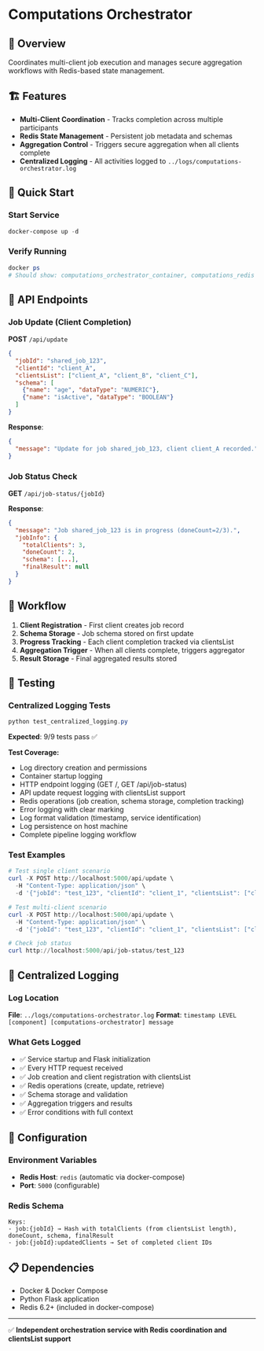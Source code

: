 # Computations Orchestrator

## 🎯 Overview
Coordinates multi-client job execution and manages secure aggregation workflows with Redis-based state management.

## 🏗️ Features
- **Multi-Client Coordination** - Tracks completion across multiple participants
- **Redis State Management** - Persistent job metadata and schemas
- **Aggregation Control** - Triggers secure aggregation when all clients complete
- **Centralized Logging** - All activities logged to `../logs/computations-orchestrator.log`

## 🚀 Quick Start

### Start Service
```powershell
docker-compose up -d
```

### Verify Running
```powershell
docker ps
# Should show: computations_orchestrator_container, computations_redis
```

## 🔌 API Endpoints

### Job Update (Client Completion)
**POST** `/api/update`
```json
{
  "jobId": "shared_job_123",
  "clientId": "client_A",
  "clientsList": ["client_A", "client_B", "client_C"],
  "schema": [
    {"name": "age", "dataType": "NUMERIC"},
    {"name": "isActive", "dataType": "BOOLEAN"}
  ]
}
```

**Response**:
```json
{
  "message": "Update for job shared_job_123, client client_A recorded."
}
```

### Job Status Check
**GET** `/api/job-status/{jobId}`

**Response**:
```json
{
  "message": "Job shared_job_123 is in progress (doneCount=2/3).",
  "jobInfo": {
    "totalClients": 3,
    "doneCount": 2,
    "schema": [...],
    "finalResult": null
  }
}
```

## 🔄 Workflow
1. **Client Registration** - First client creates job record
2. **Schema Storage** - Job schema stored on first update
3. **Progress Tracking** - Each client completion tracked via clientsList
4. **Aggregation Trigger** - When all clients complete, triggers aggregator
5. **Result Storage** - Final aggregated results stored

## 🧪 Testing

### Centralized Logging Tests
```powershell
python test_centralized_logging.py
```
**Expected**: 9/9 tests pass ✅

**Test Coverage:**
- Log directory creation and permissions
- Container startup logging
- HTTP endpoint logging (GET /, GET /api/job-status)
- API update request logging with clientsList support
- Redis operations (job creation, schema storage, completion tracking)
- Error logging with clear marking
- Log format validation (timestamp, service identification)
- Log persistence on host machine
- Complete pipeline logging workflow

### Test Examples
```powershell
# Test single client scenario
curl -X POST http://localhost:5000/api/update \
  -H "Content-Type: application/json" \
  -d '{"jobId": "test_123", "clientId": "client_1", "clientsList": ["client_1"]}'

# Test multi-client scenario
curl -X POST http://localhost:5000/api/update \
  -H "Content-Type: application/json" \
  -d '{"jobId": "test_123", "clientId": "client_1", "clientsList": ["client_1", "client_2", "client_3"]}'

# Check job status
curl http://localhost:5000/api/job-status/test_123
```

## 📄 Centralized Logging

### Log Location
**File**: `../logs/computations-orchestrator.log`
**Format**: `timestamp LEVEL [component] [computations-orchestrator] message`

### What Gets Logged
- ✅ Service startup and Flask initialization
- ✅ Every HTTP request received
- ✅ Job creation and client registration with clientsList
- ✅ Redis operations (create, update, retrieve)
- ✅ Schema storage and validation
- ✅ Aggregation triggers and results
- ✅ Error conditions with full context

## 🔧 Configuration

### Environment Variables
- **Redis Host**: `redis` (automatic via docker-compose)
- **Port**: `5000` (configurable)

### Redis Schema
```
Keys:
- job:{jobId} → Hash with totalClients (from clientsList length), doneCount, schema, finalResult
- job:{jobId}:updatedClients → Set of completed client IDs
```

## 📋 Dependencies
- Docker & Docker Compose
- Python Flask application
- Redis 6.2+ (included in docker-compose)

---
✅ **Independent orchestration service with Redis coordination and clientsList support**
